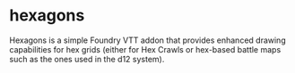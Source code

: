 # hexagons

Hexagons is a simple Foundry VTT addon that provides enhanced drawing capabilities for hex grids (either for Hex Crawls or hex-based battle maps such as the ones used in the d12 system).
